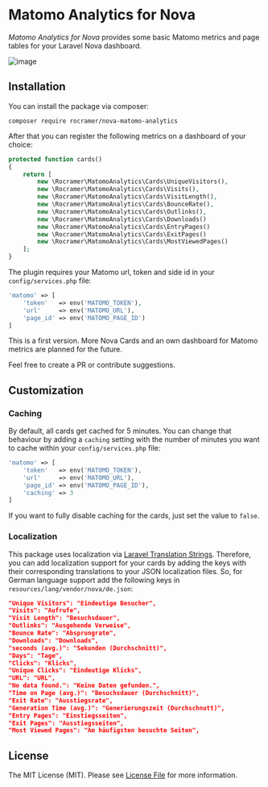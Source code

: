 # Matomo Analytics for Nova

*Matomo Analytics for Nova* provides some basic Matomo metrics and page tables for your Laravel Nova dashboard.

![image](https://www.robincramer.de/wp-content/uploads/2018/12/matomo-nova.png)


## Installation

You can install the package via composer:

```
composer require rocramer/nova-matomo-analytics
```

After that you can register the following metrics on a dashboard of your choice:

```php
protected function cards()
{
    return [
        new \Rocramer\MatomoAnalytics\Cards\UniqueVisitors(),
        new \Rocramer\MatomoAnalytics\Cards\Visits(),
        new \Rocramer\MatomoAnalytics\Cards\VisitLength(),
        new \Rocramer\MatomoAnalytics\Cards\BounceRate(),
        new \Rocramer\MatomoAnalytics\Cards\Outlinks(),
        new \Rocramer\MatomoAnalytics\Cards\Downloads()
        new \Rocramer\MatomoAnalytics\Cards\EntryPages()
        new \Rocramer\MatomoAnalytics\Cards\ExitPages()
        new \Rocramer\MatomoAnalytics\Cards\MostViewedPages()
    ];
}
```

The plugin requires your Matomo url, token and side id in your `config/services.php` file:

```php
'matomo' => [
    'token'   => env('MATOMO_TOKEN'),
    'url'     => env('MATOMO_URL'),
    'page_id' => env('MATOMO_PAGE_ID')
]
```

This is a first version. More Nova Cards and an own dashboard for Matomo metrics are planned for the future.

Feel free to create a PR or contribute suggestions.

## Customization

### Caching

By default, all cards get cached for 5 minutes. You can change that behaviour by adding a `caching` setting with the number of minutes you want to cache within your `config/services.php` file: 

```php
'matomo' => [
    'token'   => env('MATOMO_TOKEN'),
    'url'     => env('MATOMO_URL'),
    'page_id' => env('MATOMO_PAGE_ID'),
    'caching' => 3
]
```

If you want to fully disable caching for the cards, just set the value to `false`.

### Localization

This package uses localization via [Laravel Translation Strings](https://laravel.com/docs/5.7/localization#retrieving-translation-strings). Therefore, you can add localization support for your cards by adding the keys with their corresponding translations to your JSON localization files. So, for German language support add the following keys in `resources/lang/vendor/nova/de.json`:
```json
"Unique Visitors": "Eindeutige Besucher",
"Visits": "Aufrufe",
"Visit Length": "Besuchsdauer",
"Outlinks": "Ausgehende Verweise",
"Bounce Rate": "Absprungrate",
"Downloads": "Downloads",
"seconds (avg.)": "Sekunden (Durchschnitt)",
"Days": "Tage",
"Clicks": "Klicks",
"Unique Clicks": "Eindeutige Klicks",
"URL": "URL",
"No data found.": "Keine Daten gefunden.",
"Time on Page (avg.)": "Besuchsdauer (Durchschnitt)",
"Exit Rate": "Ausstiegsrate",
"Generation Time (avg.)": "Generierungszeit (Durchschnutt)",
"Entry Pages": "Einstiegsseiten",
"Exit Pages": "Ausstiegsseiten",
"Most Viewed Pages": "Am häufigsten besuchte Seiten",


```

## License

The MIT License (MIT). Please see [License File](LICENSE.md) for more information.

